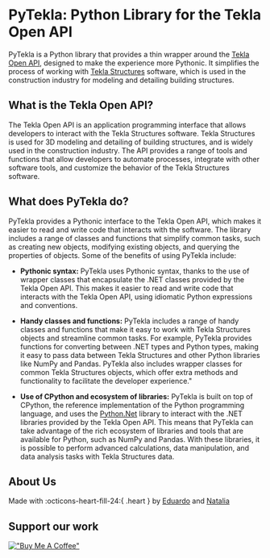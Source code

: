 # PyTekla: Python Library for the Tekla Open API

PyTekla is a Python library that provides a thin wrapper around the [Tekla Open API](https://developer.tekla.com/tekla-structures/api/22/8180), designed to make the experience more Pythonic. It simplifies the process of working with [Tekla Structures](https://www.tekla.com/us/products/tekla-structures) software, which is used in the construction industry for modeling and detailing building structures.

## What is the Tekla Open API?

The Tekla Open API is an application programming interface that allows developers to interact with the Tekla Structures software. Tekla Structures is used for 3D modeling and detailing of building structures, and is widely used in the construction industry. The API provides a range of tools and functions that allow developers to automate processes, integrate with other software tools, and customize the behavior of the Tekla Structures software.

## What does PyTekla do?

PyTekla provides a Pythonic interface to the Tekla Open API, which makes it easier to read and write code that interacts with the software. The library includes a range of classes and functions that simplify common tasks, such as creating new objects, modifying existing objects, and querying the properties of objects. Some of the benefits of using PyTekla include:

- **Pythonic syntax:** PyTekla uses Pythonic syntax, thanks to the use of wrapper classes that encapsulate the .NET classes provided by the Tekla Open API. This makes it easier to read and write code that interacts with the Tekla Open API, using idiomatic Python expressions and conventions.

- **Handy classes and functions:** PyTekla includes a range of handy classes and functions that make it easy to work with Tekla Structures objects and streamline common tasks. For example, PyTekla provides functions for converting between .NET types and Python types, making it easy to pass data between Tekla Structures and other Python libraries like NumPy and Pandas. PyTekla also includes wrapper classes for common Tekla Structures objects, which offer extra methods and functionality to facilitate the developer experience."

- **Use of CPython and ecosystem of libraries:** PyTekla is built on top of CPython, the reference implementation of the Python programming language, and uses the [Python.Net](https://github.com/pythonnet/pythonnet) library to interact with the .NET libraries provided by the Tekla Open API. This means that PyTekla can take advantage of the rich ecosystem of libraries and tools that are available for Python, such as NumPy and Pandas. With these libraries, it is possible to perform advanced calculations, data manipulation, and data analysis tasks with Tekla Structures data. 


## About Us

Made with :octicons-heart-fill-24:{ .heart } by [Eduardo](https://www.linkedin.com/in/ediloreto/) and [Natalia](https://www.linkedin.com/in/mnaa85/)

## Support our work

[!["Buy Me A Coffee"](https://www.buymeacoffee.com/assets/img/guidelines/download-assets-sm-1.svg)](https://www.buymeacoffee.com/mnaa85)

